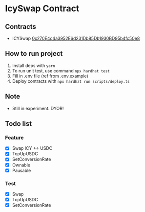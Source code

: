 # IcySwap Contract

## Contracts

- ICYSwap
  [0x270E4c4a3952E6d231Db85Db1930BD95b4fc50e8](https://polygonscan.com/address/0x270E4c4a3952E6d231Db85Db1930BD95b4fc50e8#readContract)

## How to run project

1. Install deps with `yarn`
2. To run unit test, use command `npx hardhat test`
3. Fill in .env file (ref from .env.example)
4. Deploy contracts with `npx hardhat run scripts/deploy.ts`

## Note

- Still in experiment. DYOR!

## Todo list

### Feature

- [x] Swap ICY <-> USDC
- [x] TopUpUSDC
- [x] SetConversionRate
- [x] Ownable
- [x] Pausable

### Test

- [x] Swap
- [x] TopUpUSDC
- [x] SetConversionRate
